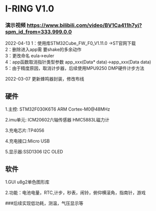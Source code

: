 # I-RING V1.0  
### 演示视频 https://www.bilibili.com/video/BV1Ca411h7yj?spm_id_from=333.999.0.0  

2022-04-13 1：使用库STM32Cube_FW_F0_V1.11.0 ->ST官网下载  
           2：删除进入app需 要shake的多余动作  
           3：更改命名 eula->euler  
           4：app函数取消指针类型参数 app_xxx(Data* data)->app_xxx(Data data)  
           5：由于精度原因，取消计步器，后续使用MPU9250 DMP硬件计步方法  

2022-03-07 更新蜂鸣器封装，修改布线

## 硬件  

1.主控: STM32F030K6T6 ARM Cortex-M0@48MHz  

2.imu单元: ICM20602六轴传感器 HMC5883L磁力计  

3.充电芯片:TP4056  

4.充电接口:Micro USB  

5.显示器:SSD1306 I2C OLED  

## 软件  
1.GUI  u8g2单色图形库  

2.功能：电池电量，RTC,计步，秒表，闹铃，俯仰横滚角，指南针，游戏  

###后续实现低功耗，测温，气压显示等 


